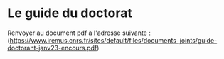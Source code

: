 # Le guide du doctorat

Renvoyer au document pdf à l'adresse suivante : (https://www.iremus.cnrs.fr/sites/default/files/documents_joints/guide-doctorant-janv23-encours.pdf)
